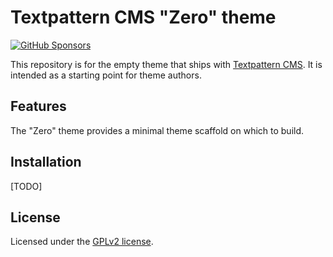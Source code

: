 # Textpattern CMS "Zero" theme

[![GitHub Sponsors](https://img.shields.io/github/sponsors/textpattern)](https://github.com/sponsors/textpattern)

This repository is for the empty theme that ships with [Textpattern CMS](https://textpattern.com/). It is intended as a starting point for theme authors.

## Features

The "Zero" theme provides a minimal theme scaffold on which to build.

## Installation

[TODO]

## License

Licensed under the [GPLv2 license](https://github.com/textpattern/textpattern-default-theme/blob/master/LICENSE).
